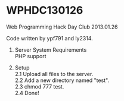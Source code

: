 WPHDC130126
===========

 Web Programming Hack Day Club 2013.01.26
 
 Code written by ypf791 and ly2314.<br>

 1. Server System Requirements<br>
    PHP support<br>

 2. Setup<br>
    2.1 Upload all files to the server.<br>
    2.2 Add a new directory named "test".<br>
    2.3 chmod 777 test.<br>
    2.4 Done!<br>
